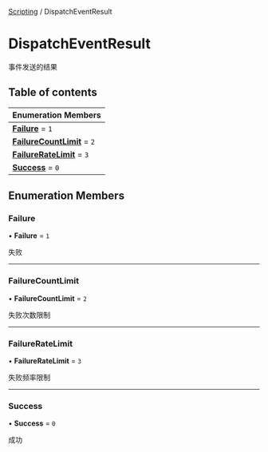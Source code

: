 [Scripting](../groups/Core.Scripting.md) / DispatchEventResult

# DispatchEventResult <Badge type="tip" text="Enumeration" /> <Score text="DispatchEventResult" />

事件发送的结果

## Table of contents

| Enumeration Members |
| :-----|
| **[Failure](mw.DispatchEventResult.md#failure)** = ``1`` <br> |
| **[FailureCountLimit](mw.DispatchEventResult.md#failurecountlimit)** = ``2`` <br> |
| **[FailureRateLimit](mw.DispatchEventResult.md#failureratelimit)** = ``3`` <br> |
| **[Success](mw.DispatchEventResult.md#success)** = ``0`` <br> |

## Enumeration Members

### Failure <Score text="Failure" /> 

• **Failure** = ``1``

失败

___

### FailureCountLimit <Score text="FailureCountLimit" /> 

• **FailureCountLimit** = ``2``

失败次数限制

___

### FailureRateLimit <Score text="FailureRateLimit" /> 

• **FailureRateLimit** = ``3``

失败频率限制

___

### Success <Score text="Success" /> 

• **Success** = ``0``

成功
